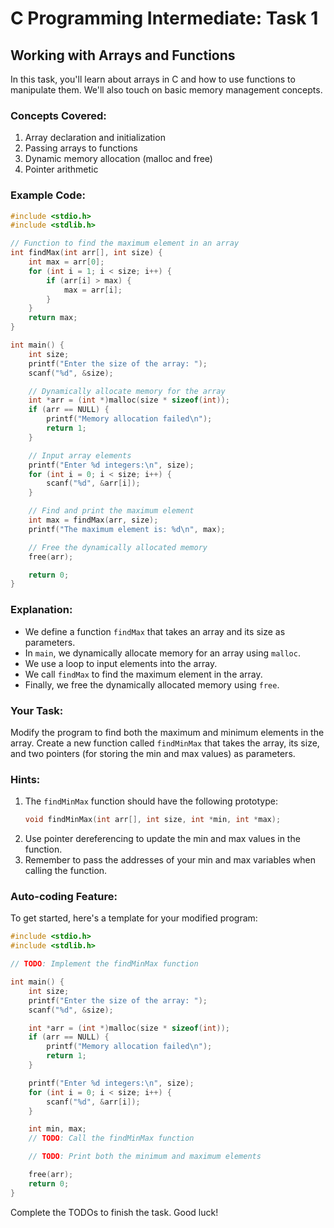 # C Programming Intermediate: Task 1

## Working with Arrays and Functions

In this task, you'll learn about arrays in C and how to use functions to manipulate them. We'll also touch on basic memory management concepts.

### Concepts Covered:
1. Array declaration and initialization
2. Passing arrays to functions
3. Dynamic memory allocation (malloc and free)
4. Pointer arithmetic

### Example Code:

```c
#include <stdio.h>
#include <stdlib.h>

// Function to find the maximum element in an array
int findMax(int arr[], int size) {
    int max = arr[0];
    for (int i = 1; i < size; i++) {
        if (arr[i] > max) {
            max = arr[i];
        }
    }
    return max;
}

int main() {
    int size;
    printf("Enter the size of the array: ");
    scanf("%d", &size);

    // Dynamically allocate memory for the array
    int *arr = (int *)malloc(size * sizeof(int));
    if (arr == NULL) {
        printf("Memory allocation failed\n");
        return 1;
    }

    // Input array elements
    printf("Enter %d integers:\n", size);
    for (int i = 0; i < size; i++) {
        scanf("%d", &arr[i]);
    }

    // Find and print the maximum element
    int max = findMax(arr, size);
    printf("The maximum element is: %d\n", max);

    // Free the dynamically allocated memory
    free(arr);

    return 0;
}
```

### Explanation:
- We define a function `findMax` that takes an array and its size as parameters.
- In `main`, we dynamically allocate memory for an array using `malloc`.
- We use a loop to input elements into the array.
- We call `findMax` to find the maximum element in the array.
- Finally, we free the dynamically allocated memory using `free`.

### Your Task:
Modify the program to find both the maximum and minimum elements in the array. Create a new function called `findMinMax` that takes the array, its size, and two pointers (for storing the min and max values) as parameters.

### Hints:
1. The `findMinMax` function should have the following prototype:
   ```c
   void findMinMax(int arr[], int size, int *min, int *max);
   ```
2. Use pointer dereferencing to update the min and max values in the function.
3. Remember to pass the addresses of your min and max variables when calling the function.

### Auto-coding Feature:
To get started, here's a template for your modified program:

```c
#include <stdio.h>
#include <stdlib.h>

// TODO: Implement the findMinMax function

int main() {
    int size;
    printf("Enter the size of the array: ");
    scanf("%d", &size);

    int *arr = (int *)malloc(size * sizeof(int));
    if (arr == NULL) {
        printf("Memory allocation failed\n");
        return 1;
    }

    printf("Enter %d integers:\n", size);
    for (int i = 0; i < size; i++) {
        scanf("%d", &arr[i]);
    }

    int min, max;
    // TODO: Call the findMinMax function

    // TODO: Print both the minimum and maximum elements

    free(arr);
    return 0;
}
```

Complete the TODOs to finish the task. Good luck!